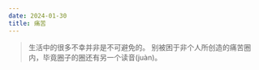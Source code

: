 ```yaml
---
date: 2024-01-30
title: 痛苦
---
```



>   生活中的很多不幸并非是不可避免的。
>   别被困于非个人所创造的痛苦圈内，毕竟圈子的圈还有另一个读音(juàn)。

<!-- more -->